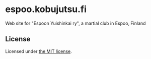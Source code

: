 # espoo.kobujutsu.fi

Web site for "Espoon Yuishinkai ry", a martial club in Espoo, Finland

## License

Licensed under [the MIT license](LICENSE).
